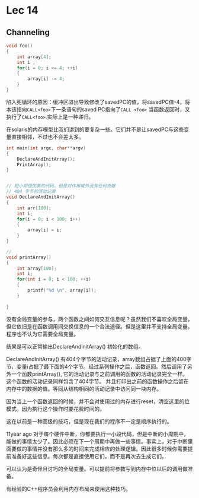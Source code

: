 # Lec 14 





## Channeling

```c
void foo() 
{
    int array[4]; 
    int i ; 
    for(i = 0; i <= 4; ++i)
    {
        array[i] -= 4; 
    }
}
```

陷入死循环的原因：缓冲区溢出导致修改了savedPC的值，将savedPC值-4，将本该指向`CALL<foo>`下一条语句的saved PC指向了`CALL <foo>`	当函数返回时，又执行了`CALL<foo>`.实际上是一种递归。

在solaris的内存模型比我们讲到的要复杂一些。它们并不是让savedPC与这些变量直接相邻，不过也不会差太多。

```c
int main(int argc, char**argv)
{
    DeclareAndInitArray(); 
    PrintArray(); 
}


// 短小却很优美的代码，但是对作用域外没有任何贡献
// 404 字节的活动记录
void DeclareAndInitArray()
{
    int arr[100]; 
    int i; 
    for(i = 0; i < 100; i++)
    {
        array[i] = i; 
    }
}

// 
void printArray()
{
    int array[100]; 
    int i;
    for(int i = 0; i < 100; ++i)
    {
        printf("%d \n", array[i]); 
    }
 
}
```

没有全局变量的参与，两个函数之间如何交互信息呢？虽然我们不喜欢全局变量，但它依旧是在函数调用间交换信息的一个合法途径。但是这里并不支持全局变量。程序也不认为它需要全局变量。

结果是可以正常输出DeclareAndInitArray() 初始化的数组。

DeclareAndInitArray() 有404个字节的活动记录，array数组占据了上面的400字节，变量i占据了最下面的4个字节。经过系列操作之后，函数返回。然后调用了另外一个函数printArray(), 它的活动记录与之前调用的函数的活动记录完全一样。这个函数的活动记录同样包含了404字节。 并且打印出之前的函数操作之后留在内存中的数据的值。等同从结构相同的活动记录中访问同一块内存。

因为当上一个函数返回的时候，并不会对使用过的内存进行reset，清空这里的位模式。因为执行这个操作时要花费时间的。

这在以前是一种高级的技巧，但是现在我们的程序不一定是顺序执行的。

11year ago 对于每个硬件中断，你都要执行一小段代码，但是中断的小周期中，能做的事情太少了。因此必须在下一个周期中再做一些事情。事实上，对于中断里面要做的事情并没有那么多的时间来完成相应的处理逻辑。因此很多时候你需要提前准备好这些信息。每次都是直接使用它们，而不是再次去生成它们。

可以认为是奇怪且讨巧的全局变量。可以提前将参数写到内存中位以后的调用做准备。

有经验的C++程序员会利用内存布局来使用这种技巧。
